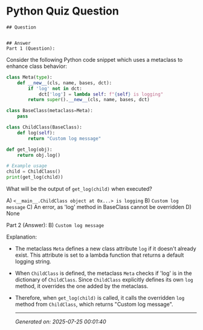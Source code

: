 # Python Quiz Question
    
    ## Question
    
    
    ## Answer
    Part 1 (Question):
Consider the following Python code snippet which uses a metaclass to enhance class behavior:

```python
class Meta(type):
    def __new__(cls, name, bases, dct):
        if 'log' not in dct:
            dct['log'] = lambda self: f"{self} is logging"
        return super().__new__(cls, name, bases, dct)

class BaseClass(metaclass=Meta):
    pass

class ChildClass(BaseClass):
    def log(self):
        return "Custom log message"

def get_log(obj):
    return obj.log()

# Example usage
child = ChildClass()
print(get_log(child))
```

What will be the output of `get_log(child)` when executed?

A) `<__main__.ChildClass object at 0x...> is logging`
B) `Custom log message`
C) An error, as 'log' method in BaseClass cannot be overridden
D) None

Part 2 (Answer):
B) `Custom log message`

Explanation:
- The metaclass `Meta` defines a new class attribute `log` if it doesn't already exist. This attribute is set to a lambda function that returns a default logging string.
- When `ChildClass` is defined, the metaclass `Meta` checks if 'log' is in the dictionary of `ChildClass`. Since `ChildClass` explicitly defines its own `log` method, it overrides the one added by the metaclass.
- Therefore, when `get_log(child)` is called, it calls the overridden `log` method from `ChildClass`, which returns "Custom log message".
    
    ---
    *Generated on: 2025-07-25 00:01:40*
    